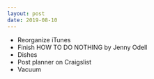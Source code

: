 ```yaml
---
layout: post
date: 2019-08-10
---
```


- Reorganize iTunes
- Finish HOW TO DO NOTHING by Jenny Odell 
- Dishes
- Post planner on Craigslist
- Vacuum 
